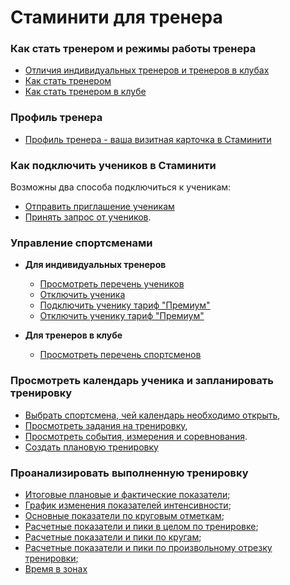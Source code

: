 # Стаминити для тренера

### Как стать тренером и режимы работы тренера
* [Отличия индивидуальных тренеров и тренеров в клубах](/coaches/coaches-and-club-coaches.md#coachtypes)
* [Как стать тренером](/coaches/coaches-and-club-coaches.md#coach)
* [Как стать тренером в клубе](/coaches/coaches-and-club-coaches.md#clubcoach)

### Профиль тренера
* [Профиль тренера - ваша визитная карточка в Стаминити](/coaches/coach-profile.md)

### Как подключить учеников в Стаминити
Возможны два способа подключиться к ученикам:
* [Отправить приглашение ученикам](/coaches/add-athletes.md#inviteathletes)
* [Принять запрос от учеников](/coaches/add-athletes.md#acceptrequest). 


### Управление спортсменами

* **Для индивидуальных тренеров**
  * [Просмотреть перечень учеников](/coaches/athlete-management.md#athletelist)
  * [Отключить ученика](/coaches/athlete-management.md#removeathlete)
  * [Подключить ученику тариф "Премиум"](/coaches/athlete-management.md#addpremium)
  * [Отключить ученику тариф "Премиум"](/coaches/athlete-management.md#removepremium)
  
* **Для тренеров в клубе**
  * [Просмотреть перечень спортсменов](/coaches/athlete-management.md#athletelist)


### Просмотреть календарь ученика и запланировать тренировку
* [Выбрать спортсмена, чей календарь необходимо открыть](/basics/calendar.md#athletecalendar),
* [Просмотреть задания на тренировку](/basics/calendar.md#activities),
* [Просмотреть события, измерения и соревнования](/basics/calendar.md#items).
* [Создать плановую тренировку](/basics/create-plan-activity.md)

### Проанализировать выполненную тренировку
 * [Итоговые плановые и фактические показатели](/basics/analyse-detailed-activity.md#planfact);
 * [График изменения показателей интенсивности](/basics/analyse-detailed-activity.md#measurementchart);
 * [Основные показатели по круговым отметкам](/basics/analyse-detailed-activity.md#laps);
 * [Расчетные показатели и пики в целом по тренировке](/basics/analyse-detailed-activity.md#metrics);
 * [Расчетные показатели и пики по кругам](/basics/analyse-detailed-activity.md#lapmetrics);
 * [Расчетные показатели и пики по произвольному отрезку тренировки](/basics/analyse-detailed-activity.md#intervalmetrics);
 * [Время в зонах](/basics/analyse-detailed-activity.md#timeinzone)



